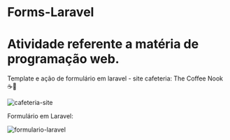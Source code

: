 # Forms-Laravel
# Atividade referente a matéria de programação web.
Template e ação de formulário em laravel - site cafeteria: The Coffee Nook ☕🍫

![cafeteria-site](https://github.com/marisouza31/Forms-Laravel/assets/99839123/b573e209-d168-491f-83a6-60e7556a290e)

Formulário em Laravel:

![formulario-laravel](https://github.com/marisouza31/Forms-Laravel/assets/99839123/8cb8dbdd-4ef6-4305-9568-93136f5d814e)
